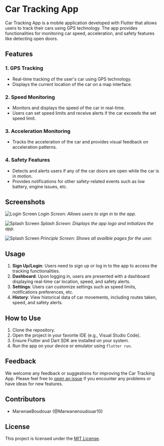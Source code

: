 # Car Tracking App

Car Tracking App is a mobile application developed with Flutter that allows users to track their cars using GPS technology. The app provides functionalities for monitoring car speed, acceleration, and safety features like detecting open doors.

## Features

### 1. GPS Tracking
- Real-time tracking of the user's car using GPS technology.
- Displays the current location of the car on a map interface.

### 2. Speed Monitoring
- Monitors and displays the speed of the car in real-time.
- Users can set speed limits and receive alerts if the car exceeds the set speed limit.

### 3. Acceleration Monitoring
- Tracks the acceleration of the car and provides visual feedback on acceleration patterns.

### 4. Safety Features
- Detects and alerts users if any of the car doors are open while the car is in motion.
- Provides notifications for other safety-related events such as low battery, engine issues, etc.

## Screenshots

![Login Screen](screenshots/login_screen.png)
*Login Screen: Allows users to sign in to the app.*

![Splash Screen](screenshots/splash_screen.png)
*Splash Screen: Displays the app logo and initializes the app.*

![Splash Screen](screenshots/principle_screen.png)
*Principle Screen: Shows all availble pages for the user.*
## Usage

1. **Sign Up/Login**: Users need to sign up or log in to the app to access the tracking functionalities.
2. **Dashboard**: Upon logging in, users are presented with a dashboard displaying real-time car location, speed, and safety alerts.
3. **Settings**: Users can customize settings such as speed limits, notifications preferences, etc.
4. **History**: View historical data of car movements, including routes taken, speed, and safety alerts.

## How to Use

1. Clone the repository.
2. Open the project in your favorite IDE (e.g., Visual Studio Code).
3. Ensure Flutter and Dart SDK are installed on your system.
4. Run the app on your device or emulator using `flutter run`.

## Feedback

We welcome any feedback or suggestions for improving the Car Tracking App. Please feel free to [open an issue](https://github.com/yourusername/car-tracking-app/issues) if you encounter any problems or have ideas for new features.

## Contributors

- MarwnaeBoudouar (@Marwanenoudouar10)

## License

This project is licensed under the [MIT License](LICENSE).
